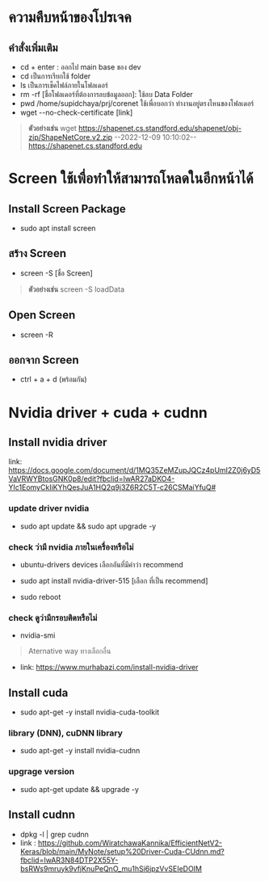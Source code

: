 # ความคืบหน้าของโปรเจค

## **คำสั่งเพิ่มเติม** 
* cd + enter : ออกไป main base ของ dev 
* cd เป็นการเรียกใช้ folder 
* ls เป็นการเช็คไฟล์ภายในโฟลเดอร์
* rm -rf [ชื่อโฟลเดอร์ที่ต้องการลบข้อมูลออก]: ใช้ลบ Data Folder 
* pwd /home/supidchaya/prj/corenet ใช้เพื่อบอกว่า ทำงานอยู่ตรงไหนของโฟลเดอร์
* wget --no-check-certificate [link] 
> **ตัวอย่างเช่น** 
wget https://shapenet.cs.standford.edu/shapenet/obj-zip/ShapeNetCore.v2.zip 
--2022-12-09 10:10:02-- https://shapenet.cs.standford.edu 

# Screen ใช้เพื่อทำให้สามารถโหลดในอีกหน้าได้
## Install Screen Package

* sudo apt install screen

## สร้าง Screen 
* screen -S [ชื่อ Screen]
> **ตัวอย่างเช่น** 
screen -S loadData

## Open Screen
* screen -R

## ออกจาก Screen
* ctrl + a + d (พร้อมกัน)

# Nvidia driver + cuda + cudnn
## Install nvidia driver 
link: https://docs.google.com/document/d/1MQ35ZeMZupJQCz4pUmI2Z0j6yD5VaVRWYBtosGNK0p8/edit?fbclid=IwAR27aDKO4-YIc1EomyCkIiKYhQesJuA1HQ2q9j3Z6R2C5T-c26CSMaiYfuQ# 

### update driver nvidia 
* sudo apt update && sudo apt upgrade -y 

### check ว่ามี nvidia ภายในเครื่องหรือไม่ 
* ubuntu-drivers devices 
เลือกอันที่มีคำว่า recommend 

* sudo apt install nvidia-driver-515 [เลือก ที่เป็น recommend]

* sudo reboot

### check ดูว่ามีกรอบติดหรือไม่ 
* nvidia-smi


> Aternative way ทางเลือกอื่น
* link: https://www.murhabazi.com/install-nvidia-driver

## Install cuda

* sudo apt-get -y install nvidia-cuda-toolkit

### library (DNN), cuDNN library 

* sudo apt-get -y install nvidia-cudnn

### upgrage version
* sudo apt-get update && upgrade -y

## Install cudnn
* dpkg -l | grep cudnn
* link : https://github.com/WiratchawaKannika/EfficientNetV2-Keras/blob/main/MyNote/setup%20Driver-Cuda-CUdnn.md?fbclid=IwAR3N84DTP2X55Y-bsRWs9mruyk9vfjKnuPeQnO_mu1hSi6jpzVvSEIeDOIM
